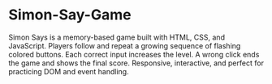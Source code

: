 # Simon-Say-Game
Simon Says is a memory-based game built with HTML, CSS, and JavaScript. Players follow and repeat a growing sequence of flashing colored buttons. Each correct input increases the level. A wrong click ends the game and shows the final score. Responsive, interactive, and perfect for practicing DOM and event handling.
